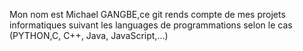 Mon nom est Michael GANGBE,ce git rends compte de mes projets informatiques suivant les languages de programmations selon le cas (PYTHON,C, C++, Java, JavaScript,...)



<!---
GMFVF2000/GMFVF2000 is a ✨ special ✨ repository because its `README.md` (this file) appears on your GitHub profile.
You can click the Preview link to take a look at your changes.
--->
